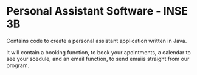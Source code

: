 # Personal Assistant Software - INSE 3B

Contains code to create a personal assistant application written in Java.

It will contain a booking function, to book your apointments, a calendar to see your scedule,
and an email function, to send emaiis straight from our program. 


